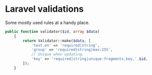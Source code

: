 # Laravel validations

Some mostly used rules at a handy place.

```php
public function validator($id, array $data)
    {
        return Validator::make($data, [
            'text.en' => 'required|string',
            'group' => 'required|string|max:255',
            // Unique when updating.
            'key' => 'required|string|unique:fragments,key,'.$id,
        ]);
    }
```
